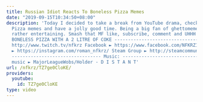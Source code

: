 ```yaml
---
title: Russian Idiot Reacts To Boneless Pizza Memes
date: "2019-09-15T10:34:50+08:00"
description: 'Today I decided to take a break from YouTube drama, check out the Boneless
  Pizza memes and have a jolly good time. Being a big fan of ghettomemez, this was
  rather entertaining. Smash that MF like, subscribe, comment and UHHH LEMME GET A
  BONELESS PIZZA WITH A 2 LITRE OF COKE --------------------------------- Twitch ►
  http://www.twitch.tv/nfkrz Facebook ► https://www.facebook.com/NFKRZ1 Instagram
  ► https://instagram.com/roman_nfkrz/ Steam Group ► http://steamcommunity.com/groups/nfkrzgroup
  --------------------------------- Music: --------------------------------- Outro
  music ► MajorLeagueWobs/Holder - D I S T A N T'
url: /nfkrz/TZ7ge0CloKE/
providers:
  youtube:
    id: TZ7ge0CloKE
type: video
---
```

